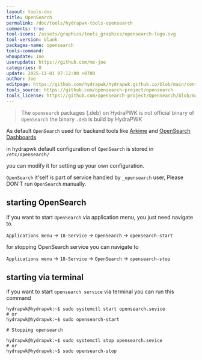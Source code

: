 ```yaml
---
layout: tools-doc
title: OpenSearch
permalink: /doc/tools/hydrapwk-tools-opensearch
comments: true
tool-icons: /assets/graphics/tools_graphics/opensearch-logo.svg
tool-version: blank
packages-name: opensearch
tools-command: 
whoupdate: Joe
userupdate: https://github.com/me-joe
categories: O
update: 2025-11-01 07:12:00 +0700
author: Joe
editpage: https://github.com/hydrapwk/hydrapwk.github.io/blob/main/content/_tools/hydrapwk-tools-opensearch.md
tools_source: https://github.com/opensearch-project/opensearch
tools_license: https://github.com/opensearch-project/OpenSearch/blob/main/licenses/APACHE-LICENSE-2.0.txt
---
```


> The `opensearch` packages (.deb) on HydraPWK is not official binary of `OpenSearch` the binary `.deb` is build by HydraPWK

As default `OpenSearch` used for backend tools like [Arkime](/doc/tools/hydrapwk-tools-arkime) and [OpenSearch Dashboards](/doc/tools/hydrapwk-tools-opensearch-dashboards)

in hydrapwk default configuration of `OpenSearch`
is stored in `/etc/opensearch/`

you can modify it for setting up your own configuration.

`OpenSearch` it'self is part of service handled by `_opensearch` user, Please DON'T run `OpenSearch` manually.

## starting OpenSearch

If you want to start `OpenSearch` via application menu, you just need navigate to.

`Applications menu` -> `18-Service` -> `OpenSearch` -> `opensearch-start`

for stopping OpenSearch service you can navigate to

`Applications menu` -> `18-Service` -> `OpenSearch` -> `opensearch-stop`

## starting via terminal

if you want to start `opensearch service` via terminal you can run this command

```
hydrapwk@hydrapwk:~$ sudo systemctl start opensearch.sevice
# or
hydrapwk@hydrapwk:~$ sudo opensearch-start

# Stopping opensearch

hydrapwk@hydrapwk:~$ sudo systemctl stop opensearch.sevice
# or
hydrapwk@hydrapwk:~$ sudo opensearch-stop
```
